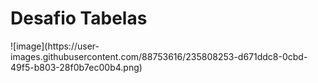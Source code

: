 <h1> Desafio Tabelas </h1>
![image](https://user-images.githubusercontent.com/88753616/235808253-d671ddc8-0cbd-49f5-b803-28f0b7ec00b4.png)
